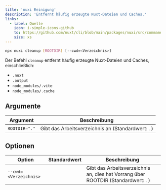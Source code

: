 ```yaml
---
title: 'nuxi Reinigung'
description: 'Entfernt häufig erzeugte Nuxt-Dateien und Caches.'
links:
  - label: Quelle
    icon: i-simple-icons-github
    to: https://github.com/nuxt/cli/blob/main/packages/nuxi/src/commands/cleanup.ts
    size: xs
---
```


<!--cleanup-cmd-->
```bash [Terminal]
npx nuxi cleanup [ROOTDIR] [--cwd=<Verzeichnis>]
```
<!--/cleanup-cmd-->

Der Befehl `cleanup` entfernt häufig erzeugte Nuxt-Dateien und Caches, einschließlich:

- `.nuxt`
- `.output`
- `node_modules/.vite`
- `node_modules/.cache`

## Argumente

<!--cleanup-args-->
Argument | Beschreibung
--- | ---
`ROOTDIR="."` | Gibt das Arbeitsverzeichnis an (Standardwert: `.`)
<!--/cleanup-args-->

## Optionen

<!--cleanup-opts-->
Option | Standardwert | Beschreibung
--- | --- | ---
`--cwd=<Verzeichnis>` |  | Gibt das Arbeitsverzeichnis an, dies hat Vorrang über ROOTDIR (Standardwert: `.`)
<!--/cleanup-opts-->